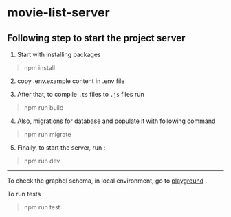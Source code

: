 # movie-list-server

## Following step to start the project server

1. Start with installing packages
> npm install

2. copy .env.example content in .env file

3. After that, to compile `.ts` files to `.js` files run
> npm run build

4. Also, migrations for database and populate it with following command
> npm run migrate

5. Finally, to start the server, run : 
> npm run dev

---

To check the graphql schema, in local environment, go to [playground](http://localhost:3001/graphql) .

To run tests
> npm run test